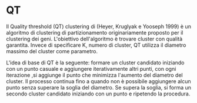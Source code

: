 # QT
Il Quality threshold (QT) clustering di (Heyer, Kruglyak e Yooseph 1999) è un algoritmo di clustering di partizionamento originariamente proposto per il clustering dei geni. L'obiettivo dell'algoritmo è trovare cluster con qualità garantita. Invece di specificare K, numero di cluster, QT utilizza il diametro massimo del cluster come parametro.

L'idea di base di QT è la seguente: formare un cluster candidato iniziando con un punto
casuale e aggiungere iterativamente altri punti, con ogni iterazione ,si aggiunge il punto che
minimizza l'aumento del diametro del cluster. Il processo continua fino a quando non è
possibile aggiungere alcun punto senza superare la soglia del diametro. Se supera la soglia,
si forma un secondo cluster candidato iniziando con un punto e ripetendo la procedura.
